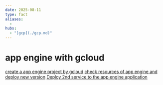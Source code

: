```yaml
---
date: 2025-08-11
type: fact
aliases:
  -
hubs:
  - "[gcp](./gcp.md)"
---
```


# app engine with gcloud

[create a app engine project by gcloud](./2025-07-26_Create-a-app-engine-project-by-gcloud.md)
[check resources of app engine and deploy new version](./2025-07-26_Check-resources-of-app-engine-and-deploy-new-version.md)
[Deploy 2nd service to the app engine application](./2025-07-26_Deploy-2nd-service-to-the-app-engine-application.md)

